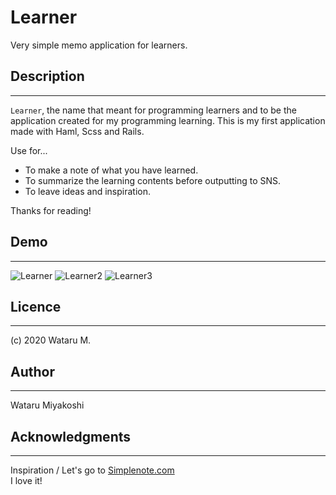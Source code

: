 # Learner

Very simple memo application for learners.

## Description
---
`Learner`, the name that meant for programming learners and to be the application created for my programming learning.
This is my first application made with Haml, Scss and Rails.

Use for...  
* To make a note of what you have learned.
* To summarize the learning contents before outputting to SNS.
* To leave ideas and inspiration.

Thanks for reading!
## Demo
---
![Learner](https://user-images.githubusercontent.com/67892455/89055475-65d0ec00-d395-11ea-929c-1d2280153df5.gif)
![Learner2](https://user-images.githubusercontent.com/67892455/89055489-6c5f6380-d395-11ea-99f6-9b2981d4b0b5.gif)
![Learner3](https://user-images.githubusercontent.com/67892455/89055512-75503500-d395-11ea-8b9a-fc48c86054c1.gif)
## Licence
---
(c) 2020 Wataru M.
## Author
---
Wataru Miyakoshi
## Acknowledgments
---
Inspiration / Let's go to [Simplenote.com](https://simplenote.com/)  
I love it!